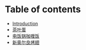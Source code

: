 # Table of contents

* [Introduction](README.md)
* [茶叶蛋](cha-ye-dan.md)
* [电饭锅咖喱饭](dian-fan-guo-ka-li-fan.md)
* [新奥尔良烤翅](xin-ao-er-liang-kao-chi.md)

